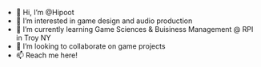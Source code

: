- 👋 Hi, I’m @Hipoot
- 👀 I’m interested in game design and audio production
- 🌱 I’m currently learning Game Sciences & Buisiness Management @ RPI in Troy NY
- 💞️ I’m looking to collaborate on game projects
- 📫 Reach me here!

<!---
Hipoot/Hipoot is a ✨ special ✨ repository because its `README.md` (this file) appears on your GitHub profile.
You can click the Preview link to take a look at your changes.
--->
